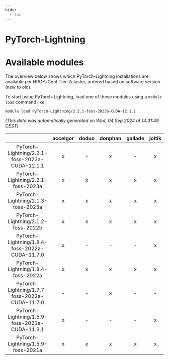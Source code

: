 ```yaml
---
hide:
  - toc
---
```


PyTorch-Lightning
=================

# Available modules


The overview below shows which PyTorch-Lightning installations are available per HPC-UGent Tier-2cluster, ordered based on software version (new to old).

To start using PyTorch-Lightning, load one of these modules using a `module load` command like:

```shell
module load PyTorch-Lightning/2.2.1-foss-2023a-CUDA-12.1.1
```

*(This data was automatically generated on Wed, 04 Sep 2024 at 14:31:49 CEST)*  

| |accelgor|doduo|donphan|gallade|joltik|shinx|skitty|
| :---: | :---: | :---: | :---: | :---: | :---: | :---: | :---: |
|PyTorch-Lightning/2.2.1-foss-2023a-CUDA-12.1.1|x|-|x|-|x|-|-|
|PyTorch-Lightning/2.2.1-foss-2023a|x|x|x|x|x|x|x|
|PyTorch-Lightning/2.1.3-foss-2023a|x|x|x|x|x|-|x|
|PyTorch-Lightning/2.1.2-foss-2022b|x|x|x|x|x|-|x|
|PyTorch-Lightning/1.8.4-foss-2022a-CUDA-11.7.0|x|-|-|-|x|-|-|
|PyTorch-Lightning/1.8.4-foss-2022a|x|x|x|x|x|-|x|
|PyTorch-Lightning/1.7.7-foss-2022a-CUDA-11.7.0|-|-|x|-|-|-|-|
|PyTorch-Lightning/1.5.9-foss-2021a-CUDA-11.3.1|x|-|-|-|x|-|-|
|PyTorch-Lightning/1.5.9-foss-2021a|x|x|x|x|x|-|x|
